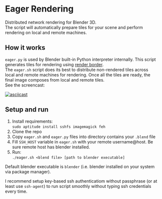 # Eager Rendering
Distributed network rendering for Blender 3D.  
The script will automatically prepare tiles for your scene and perform rendering on local and remote machines.

## How it works
`eager.py` is used by Blender built-in Python interpreter internally. This script generates tiles for rendering using [render border](http://wiki.blender.org/index.php/User:Fade/Doc:2.6/Manual/3D_interaction/Navigating/Camera_View#Render_Border).  
The `eager.sh` script does its best to distribute non-rendered tiles across local and remote machines for rendering. Once all the tiles are ready, the final image composes from local and remote tiles.  
See the screencast:

[![asciicast](https://asciinema.org/a/dxohal000hrij9wsxzr5lzwbk.png)](https://asciinema.org/a/dxohal000hrij9wsxzr5lzwbk)

## Setup and run
1. Install requirements:  
`sudo aptitude install sshfs imagemagick feh`
2. Clone the repo
3. Copy `eager.sh` and `eager.py` files into directory contains your `.blend` file
4. Fill `SSH_HOST` variable in `eager.sh` with your remote username@host. Be sure remote host has blender installed.
5. Run:  
`./eager.sh <blend file> [path to blender executable]`

Default blender executable is `blender` (i.e. blender installed on your system via package manager).

I recommend setup key-based ssh authenticatiom without passphrase (or at least use `ssh-agent`) to run script smoothly without typing ssh credentials every time.